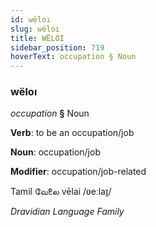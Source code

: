 ```yaml
---
id: wëloı
slug: wëloı
title: WËLOI
sidebar_position: 719
hoverText: occupation § Noun
---
```


### wëloı

*occupation* **§** Noun

**Verb**: to be an occupation/job

**Noun**: occupation/job

**Modifier**: occupation/job-related

Tamil வேலை vēlai /ʋeːlaɪ̯/

*Dravidian Language Family*